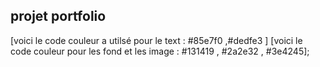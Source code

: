 ## projet portfolio
[voici le code couleur a utilsé pour le text : #85e7f0 ,#dedfe3 ]
[voici le code couleur pour les fond et les image : #131419 , #2a2e32 , #3e4245];